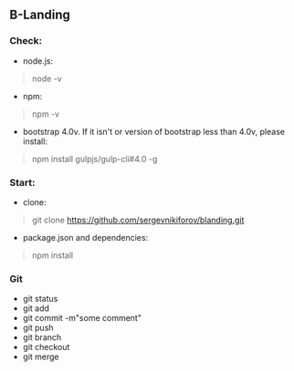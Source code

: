## B-Landing

### Check:

* node.js: 

> node -v

* npm: 

> npm -v

* bootstrap 4.0v. If it isn't or version of bootstrap less than 4.0v, please install:

> npm install gulpjs/gulp-cli#4.0 -g


### Start:
* clone:

> git clone https://github.com/sergevnikiforov/blanding.git

* package.json and dependencies:

> npm install


### Git
- git status
- git add
- git commit -m"some comment"
- git push
- git branch
- git checkout
- git merge